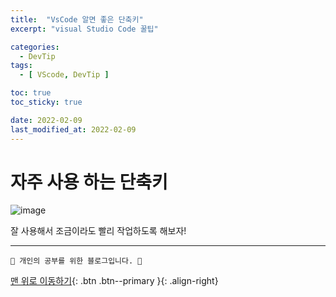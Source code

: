 ```yaml
---
title:  "VsCode 알면 좋은 단축키" 
excerpt: "visual Studio Code 꿀팁"

categories:
  - DevTip
tags:
  - [ VScode, DevTip ]

toc: true
toc_sticky: true

date: 2022-02-09
last_modified_at: 2022-02-09
---
```

# 자주 사용 하는 단축키

![image](https://user-images.githubusercontent.com/85049368/153175720-d81aa994-e08c-48a2-b2f2-3ade9a7bb3bb.png)

잘 사용해서 조금이라도 빨리 작업하도록 해보자!

***
    🐶 개인의 공부를 위한 블로그입니다. 🐶

[맨 위로 이동하기](#){: .btn .btn--primary }{: .align-right}

